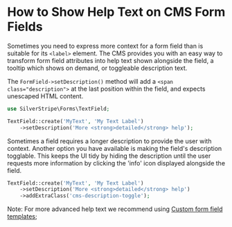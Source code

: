 # How to Show Help Text on CMS Form Fields

Sometimes you need to express more context for a form field
than is suitable for its `<label>` element.
The CMS provides you with an easy way to transform
form field attributes into help text
shown alongside the field, a tooltip which shows on demand, or toggleable description text.

The `FormField->setDescription()` method will add a `<span class="description">`
at the last position within the field, and expects unescaped HTML content.


```php
use SilverStripe\Forms\TextField;

TextField::create('MyText', 'My Text Label')
    ->setDescription('More <strong>detailed</strong> help');
```

Sometimes a field requires a longer description to provide the user with context. Another option you have available is making the field's description togglable. This keeps
the UI tidy by hiding the description until the user requests more information
by clicking the 'info' icon displayed alongside the field.


```php
TextField::create('MyText', 'My Text Label')
    ->setDescription('More <strong>detailed</strong> help')
    ->addExtraClass('cms-description-toggle');
```

Note: For more advanced help text we recommend using
[Custom form field templates](/developer_guides/forms/form_templates);
